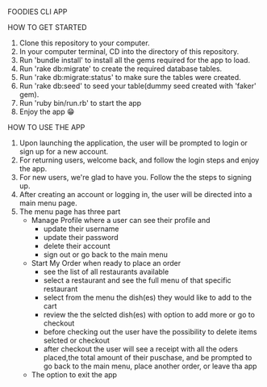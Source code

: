 FOODIES CLI APP


HOW TO GET STARTED

1. Clone this repository to your computer.
2. In your computer terminal, CD into the directory of this repository.
3. Run 'bundle install' to install all the gems required for the app to load.
4. Run 'rake db:migrate' to create the required database tables.
5. Run 'rake db:migrate:status' to make sure the tables were created.
6. Run 'rake db:seed' to seed your table(dummy seed created with 'faker' gem). 
7. Run 'ruby bin/run.rb' to start the app 
8. Enjoy the app 😁



HOW TO USE THE APP

1. Upon launching the application, the user will be prompted to login or sign up for a new account.
2. For returning users, welcome back, and follow the login steps and enjoy the app.
3. For new users, we're glad to have you. Follow the the steps to signing up. 
4. After creating an account or logging in, the user will be directed into a main menu page.
5. The menu page has three part
   - Manage Profile where a user can see their profile and
        - update their username
        - update their password
        - delete their account
        - sign out or go back to the main menu
   - Start My Order when ready to place an order
        - see the list of all restaurants available
        - select a restaurant and see the full menu of that specific restaurant
        - select from the menu the dish(es) they would like to add  to the cart
        - review the the selcted dish(es) with option to add more or go to checkout
        - before checking out the user have the possibility to delete items selcted or checkout 
        - after checkout the user will see a receipt with all the oders placed,the total amount of their puschase, and be prompted to go back to the main menu, place another order, or leave tha app
   - The option to exit the app


 